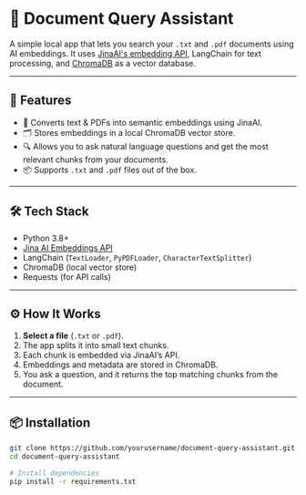 # 📄 Document Query Assistant

A simple local app that lets you search your `.txt` and `.pdf` documents using AI embeddings. It uses [JinaAI's embedding API](https://jina.ai/), LangChain for text processing, and [ChromaDB](https://www.trychroma.com/) as a vector database.

---

## 🚀 Features

- 🧠 Converts text & PDFs into semantic embeddings using JinaAI.
- 🗂️ Stores embeddings in a local ChromaDB vector store.
- 🔍 Allows you to ask natural language questions and get the most relevant chunks from your documents.
- 📦 Supports `.txt` and `.pdf` files out of the box.

---

## 🛠️ Tech Stack

- Python 3.8+
- [Jina AI Embeddings API](https://jina.ai/)
- LangChain (`TextLoader`, `PyPDFLoader`, `CharacterTextSplitter`)
- ChromaDB (local vector store)
- Requests (for API calls)

---

## ⚙️ How It Works

1. **Select a file** (`.txt` or `.pdf`).
2. The app splits it into small text chunks.
3. Each chunk is embedded via JinaAI’s API.
4. Embeddings and metadata are stored in ChromaDB.
5. You ask a question, and it returns the top matching chunks from the document.

---

## 📦 Installation

```bash
git clone https://github.com/yourusername/document-query-assistant.git
cd document-query-assistant

# Install dependencies
pip install -r requirements.txt
